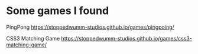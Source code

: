 # Some games I found

PingPong
<https://stoppedwumm-studios.github.io/games/pingpoing/>

CSS3 Matching Game
<https://stoppedwumm-studios.github.io/games/css3-matching-game/>
